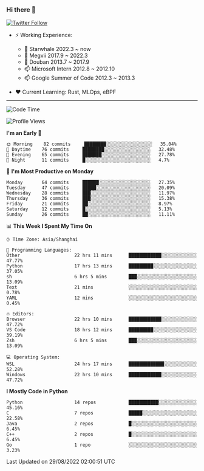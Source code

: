 ### Hi there 👋

[![Twitter Follow](https://img.shields.io/twitter/follow/tianweidut?style=social)](https://twitter.com/tianweidut)

- ⚡ Working Experience:
  - 🔭 Starwhale 2022.3 ~ now
  - 🌱 Megvii 2017.9 ~ 2022.3
  - 🌱 Douban 2013.7 ~ 2017.9
  - 📫 Microsoft Intern 2012.8 ~ 2012.10
  - 📫 Google Summer of Code 2012.3 ~ 2013.3

- ❤️ Current Learning: Rust, MLOps, eBPF

---
<!--START_SECTION:waka-->
![Code Time](http://img.shields.io/badge/Code%20Time-2%2C885%20hrs%2018%20mins-blue)

![Profile Views](http://img.shields.io/badge/Profile%20Views-0-blue)

**I'm an Early 🐤** 

```text
🌞 Morning    82 commits     ████████░░░░░░░░░░░░░░░░░   35.04% 
🌆 Daytime    76 commits     ████████░░░░░░░░░░░░░░░░░   32.48% 
🌃 Evening    65 commits     ███████░░░░░░░░░░░░░░░░░░   27.78% 
🌙 Night      11 commits     █░░░░░░░░░░░░░░░░░░░░░░░░   4.7%

```
📅 **I'm Most Productive on Monday** 

```text
Monday       64 commits     ██████░░░░░░░░░░░░░░░░░░░   27.35% 
Tuesday      47 commits     █████░░░░░░░░░░░░░░░░░░░░   20.09% 
Wednesday    28 commits     ███░░░░░░░░░░░░░░░░░░░░░░   11.97% 
Thursday     36 commits     ███░░░░░░░░░░░░░░░░░░░░░░   15.38% 
Friday       21 commits     ██░░░░░░░░░░░░░░░░░░░░░░░   8.97% 
Saturday     12 commits     █░░░░░░░░░░░░░░░░░░░░░░░░   5.13% 
Sunday       26 commits     ██░░░░░░░░░░░░░░░░░░░░░░░   11.11%

```


📊 **This Week I Spent My Time On** 

```text
⌚︎ Time Zone: Asia/Shanghai

💬 Programming Languages: 
Other                    22 hrs 11 mins      ████████████░░░░░░░░░░░░░   47.77% 
Python                   17 hrs 13 mins      █████████░░░░░░░░░░░░░░░░   37.05% 
sh                       6 hrs 5 mins        ███░░░░░░░░░░░░░░░░░░░░░░   13.09% 
Text                     21 mins             ░░░░░░░░░░░░░░░░░░░░░░░░░   0.78% 
YAML                     12 mins             ░░░░░░░░░░░░░░░░░░░░░░░░░   0.45%

🔥 Editors: 
Browser                  22 hrs 10 mins      ████████████░░░░░░░░░░░░░   47.72% 
VS Code                  18 hrs 12 mins      █████████░░░░░░░░░░░░░░░░   39.19% 
Zsh                      6 hrs 5 mins        ███░░░░░░░░░░░░░░░░░░░░░░   13.09%

💻 Operating System: 
WSL                      24 hrs 17 mins      █████████████░░░░░░░░░░░░   52.28% 
Windows                  22 hrs 10 mins      ████████████░░░░░░░░░░░░░   47.72%

```

**I Mostly Code in Python** 

```text
Python                   14 repos            ███████████░░░░░░░░░░░░░░   45.16% 
C                        7 repos             █████░░░░░░░░░░░░░░░░░░░░   22.58% 
Java                     2 repos             █░░░░░░░░░░░░░░░░░░░░░░░░   6.45% 
C++                      2 repos             █░░░░░░░░░░░░░░░░░░░░░░░░   6.45% 
Go                       1 repo              ░░░░░░░░░░░░░░░░░░░░░░░░░   3.23%

```



 Last Updated on 29/08/2022 02:00:51 UTC
<!--END_SECTION:waka-->